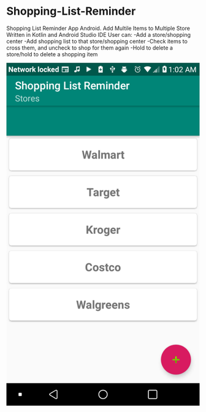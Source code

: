 # Shopping-List-Reminder
Shopping List Reminder App Android. Add Multile Items to Multiple Store
Written in Kotlin and Android Studio IDE
User can:
-Add a store/shopping center
-Add shopping list to that store/shopping center
-Check items to cross them, and uncheck to shop for them again
-Hold to delete a store/hold to delete a shopping item

![alt text](https://github.com/RonnyKibet1/Shopping-List-Reminder/blob/master/device-2019-10-27-010209.png)
